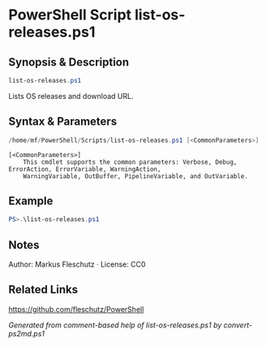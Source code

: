 # PowerShell Script list-os-releases.ps1

## Synopsis & Description
```powershell
list-os-releases.ps1
```

Lists OS releases and download URL.

## Syntax & Parameters
```powershell
/home/mf/PowerShell/Scripts/list-os-releases.ps1 [<CommonParameters>]
```

```
[<CommonParameters>]
    This cmdlet supports the common parameters: Verbose, Debug, ErrorAction, ErrorVariable, WarningAction, 
    WarningVariable, OutBuffer, PipelineVariable, and OutVariable.
```

## Example
```powershell
PS>.\list-os-releases.ps1
```


## Notes
Author: Markus Fleschutz · License: CC0

## Related Links
https://github.com/fleschutz/PowerShell

*Generated from comment-based help of list-os-releases.ps1 by convert-ps2md.ps1*
